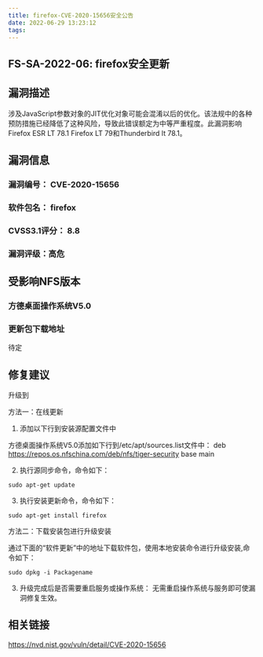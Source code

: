 ```yaml
---
title: firefox-CVE-2020-15656安全公告
date: 2022-06-29 13:23:12
tags:
---
```

## FS-SA-2022-06: firefox安全更新

## 漏洞描述

涉及JavaScript参数对象的JIT优化对象可能会混淆以后的优化。该法规中的各种预防措施已经降低了这种风险，导致此错误额定为中等严重程度。此漏洞影响Firefox ESR LT 78.1 Firefox LT 79和Thunderbird lt 78.1。

## 漏洞信息

###    漏洞编号： CVE-2020-15656

###    软件包名： firefox

###    CVSS3.1评分： 8.8

###    漏洞评级：高危

## 受影响NFS版本

###    方德桌面操作系统V5.0

### 更新包下载地址

待定

## 修复建议

升级到 

方法一：在线更新

1. 添加以下行到安装源配置文件中

方德桌面操作系统V5.0添加如下行到/etc/apt/sources.list文件中：
deb https://repos.os.nfschina.com/deb/nfs/tiger-security base main

2. 执行源同步命令，命令如下：

```
sudo apt-get update
```

3. 执行安装更新命令，命令如下：

```
sudo apt-get install firefox
```

方法二：下载安装包进行升级安装

通过下面的“软件更新”中的地址下载软件包，使用本地安装命令进行升级安装,命令如下：

```
sudo dpkg -i Packagename
```

3. 升级完成后是否需要重启服务或操作系统：
   无需重启操作系统与服务即可使漏洞修复生效。

## 相关链接

https://nvd.nist.gov/vuln/detail/CVE-2020-15656
